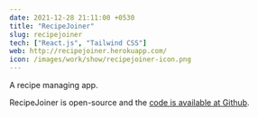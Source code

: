 ```yaml
---
date: 2021-12-28 21:11:00 +0530
title: "RecipeJoiner"
slug: recipejoiner
tech: ["React.js", "Tailwind CSS"]
web: http://recipejoiner.herokuapp.com/
icon: /images/work/show/recipejoiner-icon.png
---
```


A recipe managing app.

RecipeJoiner is open-source and
the [code is available at Github](http://github.com/shmobs/recipejoiner).
